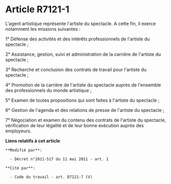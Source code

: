 # Article R7121-1

L'agent artistique représente l'artiste du spectacle. A cette fin, il exerce notamment les missions suivantes : 

1° Défense des activités et des intérêts professionnels de l'artiste du spectacle ; 

2° Assistance, gestion, suivi et administration de la carrière de l'artiste du spectacle ; 

3° Recherche et conclusion des contrats de travail pour l'artiste du spectacle ; 

4° Promotion de la carrière de l'artiste du spectacle auprès de l'ensemble des professionnels du monde artistique ; 

5° Examen de toutes propositions qui sont faites à l'artiste du spectacle ; 

6° Gestion de l'agenda et des relations de presse de l'artiste du spectacle ; 

7° Négociation et examen du contenu des contrats de l'artiste du spectacle, vérification de leur légalité et de leur bonne
exécution auprès des employeurs.

**Liens relatifs à cet article**

	**Modifié par**:

	  - Décret n°2011-517 du 11 mai 2011 - art. 1

	**Cité par**:

	  - Code du travail - art. D7121-7 (V)

